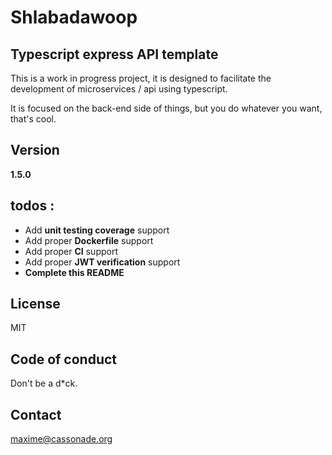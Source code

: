 # Shlabadawoop

## Typescript express API template

This is a work in progress project, it is designed to facilitate the development of microservices / api using typescript.

It is focused on the back-end side of things, but you do whatever you want, that's cool.

## Version

**1.5.0**

## todos :

- Add **unit testing coverage** support
- Add proper **Dockerfile** support
- Add proper **CI** support
- Add proper **JWT verification** support
- **Complete this README**

## License

MIT

## Code of conduct

Don't be a d\*ck.

## Contact

maxime@cassonade.org

